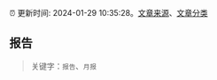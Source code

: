 :alarm_clock: 更新时间: 2024-01-29 10:35:28。[文章来源](/README.md)、[文章分类](/TAGS.md)

## 报告


> 关键字：`报告`、`月报`



